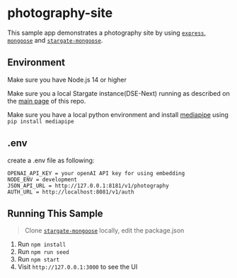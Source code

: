 

# photography-site

This sample app demonstrates a photography site by using [`express`](https://www.npmjs.com/package/express), [`mongoose`](https://github.com/Automattic/mongoose) and [`stargate-mongoose`](https://github.com/stargate/stargate-mongoose). 

## Environment

Make sure you have Node.js 14 or higher

Make sure you a local Stargate instance(DSE-Next) running as described on the [main page](../README.md) of this repo.

Make sure you have a local python environment and install [mediapipe](https://pypi.org/project/mediapipe/) using `pip install mediapipe`

## .env

create a .env file as following:

```
OPENAI_API_KEY = your openAI API key for using embedding
NODE_ENV = development
JSON_API_URL = http://127.0.0.1:8181/v1/photography
AUTH_URL = http://localhost:8081/v1/auth

```

## Running This Sample
> Clone [`stargate-mongoose`](https://www.npmjs.com/package/express) locally, edit the package.json
1. Run `npm install`
2. Run `npm run seed`
3. Run `npm start`
4. Visit `http://127.0.0.1:3000` to see the UI

